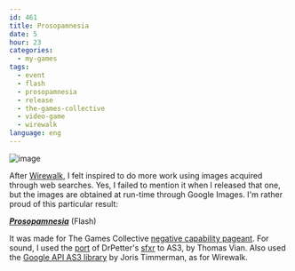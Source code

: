 ```yaml
---
id: 461
title: Prosopamnesia
date: 5
hour: 23
categories:
  - my-games
tags:
  - event
  - flash
  - prosopamnesia
  - release
  - the-games-collective
  - video-game
  - wirewalk
language: eng
---
```


![image](/files/2010/05-prosopamnesia/prosopamnesiascreen.png "Prosopamnesia screenshot")

After [Wirewalk](/tag/wirewalk/), I felt inspired to do more work using images acquired through web searches. Yes, I failed to mention it when I released that one, but the images are obtained at run-time through Google Images. I'm rather proud of this particular result:

**_[Prosopamnesia](//www.agj.cl/files/games/prosopamnesia/)_** (Flash)

It was made for The Games Collective [negative capability pageant](http://www.thegamescollective.org/index.php/topic,44.0.html). For sound, I used the [port](http://code.google.com/p/as3sfxr/) of DrPetter's [sfxr](http://www.drpetter.se/project_sfxr.html) to AS3, by Thomas Vian. Also used the [Google API AS3 library](http://code.google.com/p/googleas3api/) by Joris Timmerman, as for Wirewalk.
